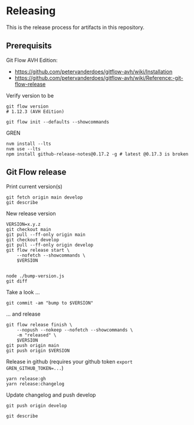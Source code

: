 # Releasing

This is the release process for artifacts in this repository.

## Prerequisits

Git Flow AVH Edition:
- https://github.com/petervanderdoes/gitflow-avh/wiki/Installation
- https://github.com/petervanderdoes/gitflow-avh/wiki/Reference:-git-flow-release

Verify version to be

    git flow version
    # 1.12.3 (AVH Edition)

    git flow init --defaults --showcommands

GREN

    nvm install --lts
    nvm use --lts
    npm install github-release-notes@0.17.2 -g # latest @0.17.3 is broken

## Git Flow release

Print current version(s)

    git fetch origin main develop
    git describe

New release version

    VERSION=x.y.z
    git checkout main
    git pull --ff-only origin main 
    git checkout develop
    git pull --ff-only origin develop
    git flow release start \
        --nofetch --showcommands \
        $VERSION
    
    
    node ./bump-version.js
    git diff

Take a look ...

    git commit -am "bump to $VERSION"

... and release

    git flow release finish \
        --nopush --nokeep --nofetch --showcommands \
        -m "released" \
        $VERSION
    git push origin main
    git push origin $VERSION

Release in github (requires your github token `export GREN_GITHUB_TOKEN=...`)

    yarn release:gh
    yarn release:changelog

 Update changelog and push develop

    git push origin develop
    
    git describe
